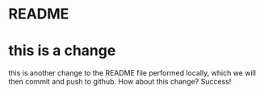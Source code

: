 # README #
# this is a change #
this is another change to the README file performed locally, which we will then commit and push to github.
How about this change? Success!